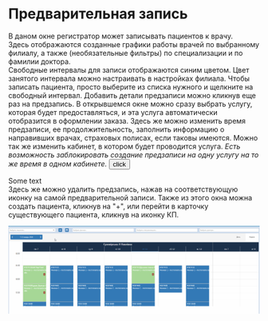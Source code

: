 # Предварительная запись
<style>.showEl{display:block;};.removeEl{display:none;}</style>
В даном окне регистратор может записывать пациентов к врачу.    
Здесь отображаются созданные графики работы врачей по выбранному филиалу, а также (необязательные фильтры) по специализации и по фамилии доктора.    
Свободные интервалы для записи отображаются синим цветом. Цвет занятого интервала можно настраивать в настройках филиала.
Чтобы записать пациента, просто выберите из списка нужного и щелкните на свободный интервал. Добавить детали предзаписи можно кликнув еще раз на предзапись. В открывшемся окне можно сразу выбрать услугу, которая будет предоставляться, и эта услуга автоматически отобразится в оформлении заказа. Здесь же можно изменить время предзаписи, ее продолжительность, заполнить информацию о направивших врачах, страховых полисах, если таковы имеются. Можно так же изменить кабинет, в котором будет проводится услуга. *Есть возможность заблокировать создание предзаписи на одну услугу на то же время в одном кабинете.*   <button onclick='showText()'>click</button>
<div id='myDiv'>Some text</div>
Здесь же можно удалить предзапись, нажав на соответствующую иконку на самой предварительной записи.
Также из этого окна можна создать пациента, кликнув на "+", или перейти в карточку существующего пациента, кликнув на иконку КП.

   ![Image](Image/PreRecord.gif)

   <script>let show = false;   function showText(){show = !show;if(show){document.getElementById('myDiv')}console.log(show)};   </script>